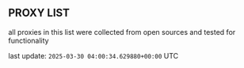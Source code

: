 ## PROXY LIST

all proxies in this list were collected from open sources and tested for functionality

last update: `2025-03-30 04:00:34.629880+00:00` UTC